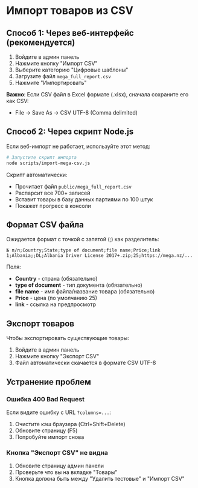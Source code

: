 # Импорт товаров из CSV

## Способ 1: Через веб-интерфейс (рекомендуется)

1. Войдите в админ панель
2. Нажмите кнопку "Импорт CSV"
3. Выберите категорию "Цифровые шаблоны"
4. Загрузите файл `mega_full_report.csv`
5. Нажмите "Импортировать"

**Важно**: Если CSV файл в Excel формате (.xlsx), сначала сохраните его как CSV:
- File → Save As → CSV UTF-8 (Comma delimited)

## Способ 2: Через скрипт Node.js

Если веб-импорт не работает, используйте этот метод:

```bash
# Запустите скрипт импорта
node scripts/import-mega-csv.js
```

Скрипт автоматически:
- Прочитает файл `public/mega_full_report.csv`
- Распарсит все 700+ записей
- Вставит товары в базу данных партиями по 100 штук
- Покажет прогресс в консоли

## Формат CSV файла

Ожидается формат с точкой с запятой (;) как разделитель:

```
№ п/п;Country;State;type of document;file name;Price;link
1;Albania;;DL;Albania Driver License 2017+.zip;25;https://mega.nz/...
```

Поля:
- **Country** - страна (обязательно)
- **type of document** - тип документа (обязательно)
- **file name** - имя файла/название товара (обязательно)
- **Price** - цена (по умолчанию 25)
- **link** - ссылка на предпросмотр

## Экспорт товаров

Чтобы экспортировать существующие товары:

1. Войдите в админ панель
2. Нажмите кнопку "Экспорт CSV"
3. Файл автоматически скачается в формате CSV UTF-8

## Устранение проблем

### Ошибка 400 Bad Request

Если видите ошибку с URL `?columns=...`:
1. Очистите кэш браузера (Ctrl+Shift+Delete)
2. Обновите страницу (F5)
3. Попробуйте импорт снова

### Кнопка "Экспорт CSV" не видна

1. Обновите страницу админ панели
2. Проверьте что вы на вкладке "Товары"
3. Кнопка должна быть между "Удалить тестовые" и "Импорт CSV"
